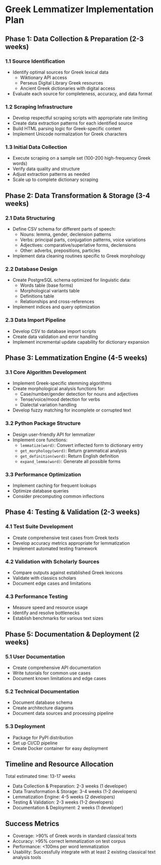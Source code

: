 # Greek Lemmatizer Implementation Plan

## Phase 1: Data Collection & Preparation (2-3 weeks)

### 1.1 Source Identification
- Identify optimal sources for Greek lexical data
  - Wiktionary API access
  - Perseus Digital Library Greek resources
  - Ancient Greek dictionaries with digital access
- Evaluate each source for completeness, accuracy, and data format

### 1.2 Scraping Infrastructure
- Develop respectful scraping scripts with appropriate rate limiting
- Create data extraction patterns for each identified source
- Build HTML parsing logic for Greek-specific content
- Implement Unicode normalization for Greek characters

### 1.3 Initial Data Collection
- Execute scraping on a sample set (100-200 high-frequency Greek words)
- Verify data quality and structure
- Adjust extraction patterns as needed
- Scale up to complete dictionary scraping

## Phase 2: Data Transformation & Storage (3-4 weeks)

### 2.1 Data Structuring
- Define CSV schema for different parts of speech:
  - Nouns: lemma, gender, declension patterns
  - Verbs: principal parts, conjugation patterns, voice variations
  - Adjectives: comparative/superlative forms, declensions
  - Other: adverbs, prepositions, particles
- Implement data cleaning routines specific to Greek morphology

### 2.2 Database Design
- Create PostgreSQL schema optimized for linguistic data:
  - Words table (base forms)
  - Morphological variants table
  - Definitions table
  - Relationships and cross-references
- Implement indices and query optimization

### 2.3 Data Import Pipeline
- Develop CSV to database import scripts
- Create data validation and error handling
- Implement incremental update capability for dictionary expansion

## Phase 3: Lemmatization Engine (4-5 weeks)

### 3.1 Core Algorithm Development
- Implement Greek-specific stemming algorithms
- Create morphological analysis functions for:
  - Case/number/gender detection for nouns and adjectives
  - Tense/voice/mood detection for verbs
  - Dialectal variation handling
- Develop fuzzy matching for incomplete or corrupted text

### 3.2 Python Package Structure
- Design user-friendly API for lemmatizer
- Implement core functions:
  - `lemmatize(word)`: Convert inflected form to dictionary entry
  - `get_morphology(word)`: Return grammatical analysis
  - `get_definition(word)`: Return English definition
  - `expand_lemma(word)`: Generate all possible forms

### 3.3 Performance Optimization
- Implement caching for frequent lookups
- Optimize database queries
- Consider precomputing common inflections

## Phase 4: Testing & Validation (2-3 weeks)

### 4.1 Test Suite Development
- Create comprehensive test cases from Greek texts
- Develop accuracy metrics appropriate for lemmatization
- Implement automated testing framework

### 4.2 Validation with Scholarly Sources
- Compare outputs against established Greek lexicons
- Validate with classics scholars
- Document edge cases and limitations

### 4.3 Performance Testing
- Measure speed and resource usage
- Identify and resolve bottlenecks
- Establish benchmarks for various text sizes

## Phase 5: Documentation & Deployment (2 weeks)

### 5.1 User Documentation
- Create comprehensive API documentation
- Write tutorials for common use cases
- Document known limitations and edge cases

### 5.2 Technical Documentation
- Document database schema
- Create architecture diagrams
- Document data sources and processing pipeline

### 5.3 Deployment
- Package for PyPI distribution
- Set up CI/CD pipeline
- Create Docker container for easy deployment

## Timeline and Resource Allocation

Total estimated time: 13-17 weeks

- Data Collection & Preparation: 2-3 weeks (1 developer)
- Data Transformation & Storage: 3-4 weeks (1-2 developers)
- Lemmatization Engine: 4-5 weeks (2 developers)
- Testing & Validation: 2-3 weeks (1-2 developers)
- Documentation & Deployment: 2 weeks (1 developer)

## Success Metrics

- Coverage: >90% of Greek words in standard classical texts
- Accuracy: >95% correct lemmatization on test corpus
- Performance: <100ms per word lemmatization
- Usability: Successfully integrate with at least 2 existing classical text analysis tools
